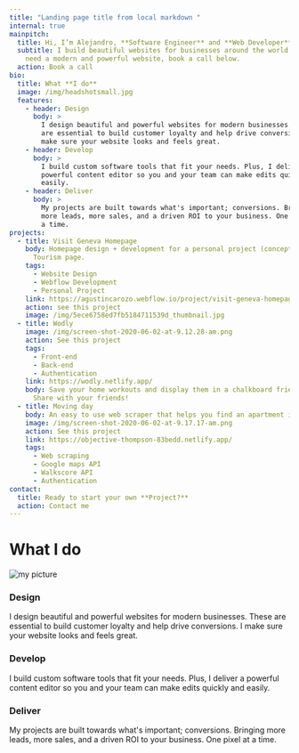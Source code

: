 ```yaml
---
title: "Landing page title from local markdown "
internal: true
mainpitch:
  title: Hi, I’m Alejandro, **Software Engineer** and **Web Developer**
  subtitle: I build beautiful websites for businesses around the world. If you
    need a modern and powerful website, book a call below.
  action: Book a call
bio:
  title: What **I do**
  image: /img/headshotsmall.jpg
  features:
    - header: Design
      body: >
        I design beautiful and powerful websites for modern businesses. These
        are essential to build customer loyalty and help drive conversions. I
        make sure your website looks and feels great.
    - header: Develop
      body: >
        I build custom software tools that fit your needs. Plus, I deliver a
        powerful content editor so you and your team can make edits quickly and
        easily.
    - header: Deliver
      body: >
        My projects are built towards what's important; conversions. Bringing
        more leads, more sales, and a driven ROI to your business. One pixel at
        a time.
projects:
  - title: Visit Geneva Homepage
    body: Homepage design + development for a personal project (concept) Switzerland
      Tourism page.
    tags:
      - Website Design
      - Webflow Development
      - Personal Project
    link: https://agustincarozo.webflow.io/project/visit-geneva-homepage
    action: see this project
    image: /img/5ece6758ed7fb5184711539d_thumbnail.jpg
  - title: Wodly
    image: /img/screen-shot-2020-06-02-at-9.12.28-am.png
    action: See this project
    tags:
      - Front-end
      - Back-end
      - Authentication
    link: https://wodly.netlify.app/
    body: Save your home workouts and display them in a chalkboard friendly manner.
      Share with your friends!
  - title: Moving day
    body: An easy to use web scraper that helps you find an apartment in Montreal.
    image: /img/screen-shot-2020-06-02-at-9.17.17-am.png
    action: See this project
    link: https://objective-thompson-83bedd.netlify.app/
    tags:
      - Web scraping
      - Google maps API
      - Walkscore API
      - Authentication
contact:
  title: Ready to start your own **Project?**
  action: Contact me
---
```


# What I do

![my picture](/img/headshotsmall.jpg "my picture")

### Design

I design beautiful and powerful websites for modern businesses. These are essential to build customer loyalty and help drive conversions. I make sure your website looks and feels great.

### Develop

I build custom software tools that fit your needs. Plus, I deliver a powerful content editor so you and your team can make edits quickly and easily.

### Deliver

My projects are built towards what's important; conversions. Bringing more leads, more sales, and a driven ROI to your business. One pixel at a time.
